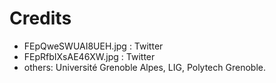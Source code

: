 # Credits

* FEpQweSWUAI8UEH.jpg : Twitter
* FEpRfbIXsAE46XW.jpg : Twitter
* others: Université Grenoble Alpes, LIG, Polytech Grenoble.
